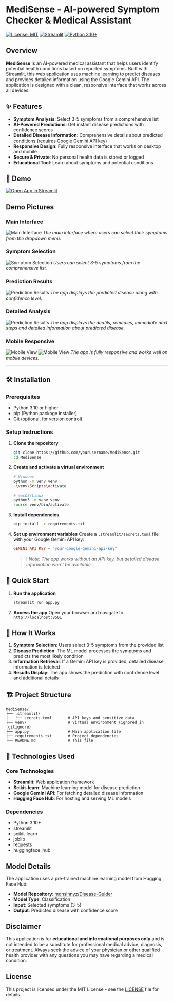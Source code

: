 
# MediSense - AI-powered Symptom Checker & Medical Assistant

[![License: MIT](https://img.shields.io/badge/License-MIT-yellow.svg)](https://opensource.org/licenses/MIT)
[![Streamlit](https://img.shields.io/badge/Streamlit-FF4B4B?style=flat&logo=streamlit&logoColor=white)](https://streamlit.io/)
[![Python 3.10+](https://img.shields.io/badge/Python-3.10%2B-blue.svg)](https://www.python.org/downloads/)

## Overview

**MediSense** is an AI-powered medical assistant that helps users identify potential health conditions based on reported symptoms. Built with Streamlit, this web application uses machine learning to predict diseases and provides detailed information using the Google Gemini API. The application is designed with a clean, responsive interface that works across all devices.

## ✨ Features

- **Symptom Analysis**: Select 3-5 symptoms from a comprehensive list
- **AI-Powered Predictions**: Get instant disease predictions with confidence scores
- **Detailed Disease Information**: Comprehensive details about predicted conditions (requires Google Gemini API key)
- **Responsive Design**: Fully responsive interface that works on desktop and mobile
- **Secure & Private**: No personal health data is stored or logged
- **Educational Tool**: Learn about symptoms and potential conditions

## 🚀 Demo

[![Open App in Streamlit](https://static.streamlit.io/badges/streamlit_badge_black_white.svg)](https://mohsinnyz-medisense.streamlit.app/)


## Demo Pictures

### Main Interface
![Main Interface](demo/1.png)
*The main interface where users can select their symptoms from the dropdown menu.*

### Symptom Selection
![Symptom Selection](demo/2.png)
*Users can select 3-5 symptoms from the comprehensive list.*

### Prediction Results
![Prediction Results](demo/3.png)
*The app displays the predicted disease along with confidence level.*

### Detailed Analysis
![Prediction Results](demo/4.png)
*The app displays the deatils, remedies, immediate next steps and detailed information about predicted disease.*

### Mobile Responsive
![Mobile View](demo/5.png)
![Mobile View](demo/6.png)
*The app is fully responsive and works well on mobile devices.*

---

## 🛠️ Installation

### Prerequisites
- Python 3.10 or higher
- pip (Python package installer)
- Git (optional, for version control)

### Setup Instructions

1. **Clone the repository**
   ```bash
   git clone https://github.com/yourusername/MediSense.git
   cd MediSense
   ```

2. **Create and activate a virtual environment**
   ```bash
   # Windows
   python -m venv venv
   .\venv\Scripts\activate

   # macOS/Linux
   python3 -m venv venv
   source venv/bin/activate
   ```

3. **Install dependencies**
   ```bash
   pip install -r requirements.txt
   ```

4. **Set up environment variables**
   Create a `.streamlit/secrets.toml` file with your Google Gemini API key:
   ```toml
   GEMINI_API_KEY = "your-google-gemini-api-key"
   ```
   > ℹ️ *Note: The app works without an API key, but detailed disease information won't be available.*

## 🚀 Quick Start

1. **Run the application**
   ```bash
   streamlit run app.py
   ```

2. **Access the app**
   Open your browser and navigate to `http://localhost:8501`

## 🧠 How It Works

1. **Symptom Selection**: Users select 3-5 symptoms from the provided list
2. **Disease Prediction**: The ML model processes the symptoms and predicts the most likely condition
3. **Information Retrieval**: If a Gemini API key is provided, detailed disease information is fetched
4. **Results Display**: The app shows the prediction with confidence level and additional details

## 🏗️ Project Structure

```
MediSense/
├── .streamlit/
│   └── secrets.toml       # API keys and sensitive data
├── venv/                  # Virtual environment (ignored in .gitignore)
├── app.py                 # Main application file
├── requirements.txt       # Project dependencies
└── README.md              # This file
```

## 🤖 Technologies Used

### Core Technologies
- **Streamlit**: Web application framework
- **Scikit-learn**: Machine learning model for disease prediction
- **Google Gemini API**: For fetching detailed disease information
- **Hugging Face Hub**: For hosting and serving ML models

### Dependencies
- Python 3.10+
- streamlit
- scikit-learn
- joblib
- requests
- huggingface_hub

## Model Details

The application uses a pre-trained machine learning model from Hugging Face Hub:
- **Model Repository**: [mohsinnyz/Disease-Guider](https://huggingface.co/mohsinnyz/Disease-Guider)
- **Model Type**: Classification
- **Input**: Selected symptoms (3-5)
- **Output**: Predicted disease with confidence score

## Disclaimer

This application is for **educational and informational purposes only** and is not intended to be a substitute for professional medical advice, diagnosis, or treatment. Always seek the advice of your physician or other qualified health provider with any questions you may have regarding a medical condition.

## License

This project is licensed under the MIT License - see the [LICENSE](LICENSE) file for details.


